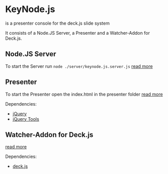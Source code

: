 # KeyNode.js

is a presenter console for the deck.js slide system

It consists of a Node.JS Server, a Presenter and a Watcher-Addon for Deck.js.

## Node.JS Server 

To start the Server run `node ./server/keynode.js.server.js`
[read more](./server)

## Presenter 
	
To start the Presenter open the index.html in the presenter folder
[read more](./presenter)
	
Dependencies:	
- [jQuery](http://jquery.com) 
- [jQuery Tools](http://jquerytools.org) 
	
## Watcher-Addon for Deck.js 
	
[read more](./watcher)
	
Dependencies:
- [deck.js](http://imakewebthings.github.com/deck.js/)
	